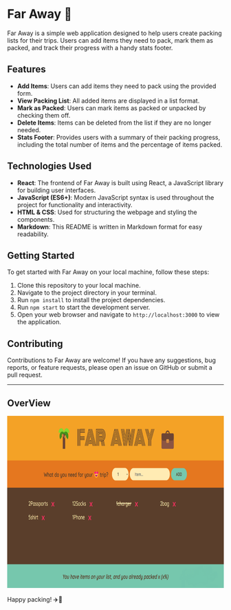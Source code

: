 # Far Away 💼

Far Away is a simple web application designed to help users create packing lists for their trips. Users can add items they need to pack, mark them as packed, and track their progress with a handy stats footer.

## Features

- **Add Items**: Users can add items they need to pack using the provided form.
- **View Packing List**: All added items are displayed in a list format.
- **Mark as Packed**: Users can mark items as packed or unpacked by checking them off.
- **Delete Items**: Items can be deleted from the list if they are no longer needed.
- **Stats Footer**: Provides users with a summary of their packing progress, including the total number of items and the percentage of items packed.

## Technologies Used

- **React**: The frontend of Far Away is built using React, a JavaScript library for building user interfaces.
- **JavaScript (ES6+)**: Modern JavaScript syntax is used throughout the project for functionality and interactivity.
- **HTML & CSS**: Used for structuring the webpage and styling the components.
- **Markdown**: This README is written in Markdown format for easy readability.

## Getting Started

To get started with Far Away on your local machine, follow these steps:

1. Clone this repository to your local machine.
2. Navigate to the project directory in your terminal.
3. Run `npm install` to install the project dependencies.
4. Run `npm start` to start the development server.
5. Open your web browser and navigate to `http://localhost:3000` to view the application.

## Contributing

Contributions to Far Away are welcome! If you have any suggestions, bug reports, or feature requests, please open an issue on GitHub or submit a pull request.

---

## OverView

<img src="public/img/Screenshot.png" width="100%" height="400px">

Happy packing! ✈️🌴
